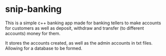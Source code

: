 # snip-banking

This is a simple c++ banking app made for banking tellers
to make accounts for customers as well as deposit, withdraw
and transfer (to different accounts) money for them.

It stores the accounts created, as well as the admin accounts in txt files.
Allowing for a database to be formed.
